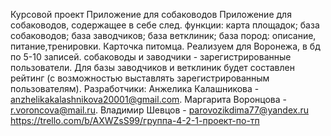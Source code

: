 Курсовой проект Приложение для собаководов
Приложение для собаководов, содержащее в себе след. функции: карта площадок; база собаководов; база заводчиков; база ветклиник; база пород: описание, питание,тренировки. Карточка питомца.
Реализуем для Воронежа, в бд по 5-10 записей. собаководы и заводчики - зарегистрированные пользователи.
Для базы заводчиков и ветклиник будет составлен рейтинг (с возможностью выставлять зарегистрированным пользователям).
Разработчики: Анжелика Калашникова -  anzhelikakalashnikova20001@gmail.com. Маргарита Воронцова - r.voroncova@mail.ru. Владимир Шевцов - parovozikdima77@yandex.ru
https://trello.com/b/AXWZsS99/группа-4-2-1-проект-по-тп

